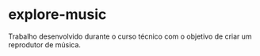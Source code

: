 # explore-music
Trabalho desenvolvido durante o curso técnico com o objetivo de criar um reprodutor de música.
